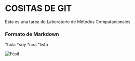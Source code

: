 # COSITAS DE GIT
Esta es una tarea de Laboratorio de Métodos Computacionales

### Formato de Markdown

*hola
*soy
*una 
*lista

![Fósil](https://es.wikipedia.org/wiki/F%C3%B3sil#/media/Archivo:Smilodon_californicus.jpg)
